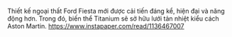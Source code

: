 Thiết kế ngoại thất Ford Fiesta mới được cải tiến đáng kể, hiện đại và năng động hơn. Trong đó, biến thể Titanium sẽ sở hữu lưới tản nhiệt kiểu cách Aston Martin.
https://www.instapaper.com/read/1136467007
